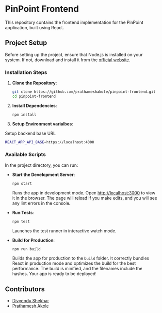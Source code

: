 # PinPoint Frontend

This repository contains the frontend implementation for the PinPoint application, built using React.

## Project Setup

Before setting up the project, ensure that Node.js is installed on your system. If not, download and install it from the [official website](https://nodejs.org/).

### Installation Steps

1. **Clone the Repository**:

   ```bash
   git clone https://github.com/prathameshakole/pinpoint-frontend.git
   cd pinpoint-frontend
   ```

2. **Install Dependencies**:

   ```bash
   npm install
   ```

3. **Setup Environment varialbes**:

  Setup backend base URL
  ```bash
  REACT_APP_API_BASE=https://localhost:4000
  ```

### Available Scripts

In the project directory, you can run:

- **Start the Development Server**:

  ```bash
  npm start
  ```

  Runs the app in development mode. Open [http://localhost:3000](http://localhost:3000) to view it in the browser. The page will reload if you make edits, and you will see any lint errors in the console.

- **Run Tests**:

  ```bash
  npm test
  ```

  Launches the test runner in interactive watch mode.

- **Build for Production**:

  ```bash
  npm run build
  ```

  Builds the app for production to the `build` folder. It correctly bundles React in production mode and optimizes the build for the best performance. The build is minified, and the filenames include the hashes. Your app is ready to be deployed!

## Contributors

- [Divyendu Shekhar](https://github.com/divy-sh)
- [Prathamesh Akole](https://github.com/prathameshakole)
